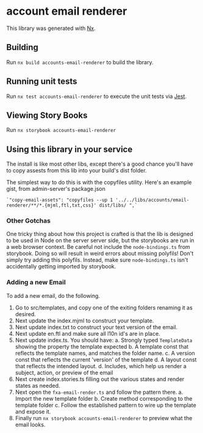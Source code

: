 # account email renderer

This library was generated with [Nx](https://nx.dev).

## Building

Run `nx build accounts-email-renderer` to build the library.

## Running unit tests

Run `nx test accounts-email-renderer` to execute the unit tests via [Jest](https://jestjs.io).

## Viewing Story Books

Run `nx storybook accounts-email-renderer`

## Using this library in your service

The install is like most other libs, except there's a good chance you'll have to copy assests from this lib into your build's dist folder.

The simplest way to do this is with the copyfiles utility. Here's an example gist, from admin-server's package.json

    `"copy-email-assets": "copyfiles --up 1 '../../libs/accounts/email-renderer/**/*.{mjml,ftl,txt,css}' dist/libs/ ",`

### Other Gotchas
One tricky thing about how this project is crafted is that the lib is designed to be used in Node on the server server side, but the storybooks are
run in a web browser context. Be careful not include the `node-bindings.ts` from storybook. Doing so will result in weird errors about missing
polyfils! Don't simply try adding this polyfils. Instead, make sure `node-bindings.ts` isn't accidentally getting imported by storybook.

### Adding a new Email

To add a new email, do the following.

1. Go to src/templates, and copy one of the exiting folders renaming it as desired.
2. Next update the index.mjml to construct your template.
3. Next update index.txt to construct your text version of the email.
4. Next update en.ftl and make sure all l10n id's are in place.
5. Next update index.ts. You should have:
    a. Strongly typed `TemplateData` showing the property the template expected
    b. A template const that reflects the template names, and matches the folder name.
    c. A version const that reflects the current 'version' of the template
    d. A layout const that reflects the intended layout.
    d. Includes, which help us render a subject, action, or preview of the email
6. Next create index.stories.ts filling out the various states and render states as needed.
7. Next open the `fxa-email-render.ts` and follow the pattern there.
    a. Import the new template folder
    b. Create method corresponding to the template folder
    c. Follow the established pattern to wire up the template and expose it.
8. Finally run `nx storybook accounts-email-renderer` to preview what the email looks.
